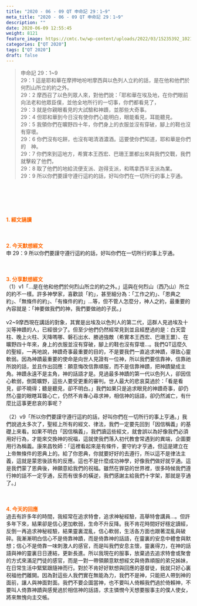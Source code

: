 ```yaml
---
title: "2020 - 06 - 09 QT 申命記 29：1~9"
meta_title: "2020 - 06 - 09 QT 申命記 29：1~9"
description: ""
date: 2020-06-09 12:55:45
weight: 8121
feature_image: https://cmtc.tw/wp-content/uploads/2022/03/15235392_10211799862337740_180693556567566654_o-1.webp
categories: ["QT 2020"]
tags: ["QT 2020"]
draft: false
---
```


<blockquote>申命記 29：1~9<br />
29：1 這是耶和華在摩押地吩咐摩西與以色列人立約的話，是在他和他們於何烈山所立的約之外。<br />
29：2 摩西召了以色列眾人來，對他們說：「耶和華在埃及地，在你們眼前向法老和他眾臣僕，並他全地所行的一切事，你們都看見了，<br />
29：3 就是你親眼看見的大試驗和神蹟，並那些大奇事。<br />
29：4 但耶和華到今日沒有使你們心能明白，眼能看見，耳能聽見。<br />
29：5 我領你們在曠野四十年，你們身上的衣服並沒有穿破，腳上的鞋也沒有穿壞。<br />
29：6 你們沒有吃餅，也沒有喝清酒濃酒。這要使你們知道，耶和華是你們的　神。<br />
29：7 你們來到這地方，希實本王西宏、巴珊王噩都出來與我們交戰，我們就擊殺了他們，<br />
29：8 取了他們的地給流便支派、迦得支派，和瑪拿西半支派為業。<br />
29：9 所以你們要謹守遵行這約的話，好叫你們在一切所行的事上亨通。</blockquote><br />
&nbsp;<br />
<br />
&nbsp;<br />
<br />
<span style="color: #ff6600;"><strong>1. </strong><strong>經文誦讀</strong></span><br />
<br />
<span style="color: #ff6600;"><strong> </strong></span><br />
<br />
<span style="color: #ff6600;"><strong>2. 今天默想</strong><strong>經文<br />
</strong></span>申 29：9 所以你們要謹守遵行這約的話，好叫你們在一切所行的事上亨通。<br />
<br />
&nbsp;<br />
<br />
<span style="color: #ff6600;"><strong>3. 分享默想經文<br />
</strong></span>（1）v1「…是在他和他們於何烈山所立的約之外。」這與在何烈山（西乃山）所立的約不一樣。許多神學家，喜歡談「約」，甚至細分為：「工作之約」、「恩典之約」、「無條件的約」、「有條件的約」…等，但不管人怎麼分，神人之約，最重要的內容就是：「神要做我們的神，我們要做祂的子民。」<br />
<br />
v2~9摩西現在講話的對象，其實是出埃及以色列人的第二代，這群人見過埃及十災等神蹟的人，已經很少了。但至少他們仍然經常見到並且經歷過的是：白天雲柱、晚上火柱、天降嗎哪、磐石出水、勝過強敵（希實本王西宏、巴珊王噩）、在曠野四十年來，身上的衣服並沒有穿破，腳上的鞋也沒有穿壞…。我們QT這麼久的聖經，一再地說，神蹟奇事最重要的目的，不是要我們一直追求神蹟，導致心靈軟弱。因為神蹟最重要的使命是向世人見證有一位神，所以我們要信靠神，信靠祂所說的話，並且作出回應：願意悔改信靠順服，而不是信靠神蹟，把神蹟變成主角。神蹟永遠不是主角，神的話語才是。見過最多神蹟的第一代以色列人，卻因信心軟弱，倒斃曠野，這些人要受更重的審判。世人最大的悲哀莫過於：「看是看見，卻不曉得；聽是聽見，卻不明白。」我們如果只是追求眼見的神蹟奇事，卻仍然心靈的眼瞎耳聾心亡，仍然不肯專心尋求神，相信神的話語，卻仍然滅亡，有什麼比這事更悲哀的事呢？<br />
<br />
（2）v9「所以你們要謹守遵行這約的話，好叫你們在一切所行的事上亨通。」我們說過太多次了，聖經上所有的經文、律法，我們一定要先回到「因信稱義」的基礎上來看。如果不明白「因信稱義」，我們讀這些經文，就會誤以為好像我們必須用好行為，才能來交換神的祝福，這就使我們落入初代教會常遇到的異端，企圖要用行為稱義。康來昌牧師：「這裡看起來是有條件，要守約才亨通，但這是建立在上帝無條件的恩典上的。給了你恩典，你就要好好的去遵行，所以這不是律法主義，這就是蒙恩後該有的反應。這也不是什麼成功神學，好像我們做好就亨通。這是我們蒙了恩典後，神願意給我們的祝福。雖然在罪惡的世界裡，很多時候我們遵行神的話不一定亨通，反而有很多的橫逆，我們感謝主給我們十字架，那就是亨通了。」<br />
<br />
&nbsp;<br />
<br />
<span style="color: #ff6600;"><strong>4. 今天的回應<br />
</strong></span>過去有許多年的時間，我經常在追求特會，追求神秘經驗，高舉特會講員…。但許多年下來，結果卻是信心更加軟弱，生命不升反降。我不肯花時間好好穩定讀經，反倒一再追求神秘經驗，結果靈裏混亂，信心軟弱，生活各方面也跟著混亂與破碎。我漸漸明白信心不是倚靠神蹟，而是倚靠神的話語，在靈裏的安息中體會與默想；信心不是倚靠一味刺激人的感官，而是叫我們安息主懷，靈裏得力，在神的話語與神的靈裏日日連結，更新長進。所以我現在的服事，放棄過去追求特會或聚會的方式來滿足門徒的感官，而是一對一帶領願意默想經文與倚靠順服的弟兄姊妹，在日常生活中緊緊跟隨神而行。對於不肯好好默想與回應的基督徒，我就只好心裏祝福他們離開。因為對這些人我們實在無能為力，我們不是神，只能把人帶到神的面前，讓人與神面對面。我們不要企圖當神，也不要叫人倚賴我們過於倚賴神，不要叫人倚靠神蹟與感覺過於相信神的話語，求主憐憫今天想要服事主的僕人使女，將來無愧向主交帳。
        